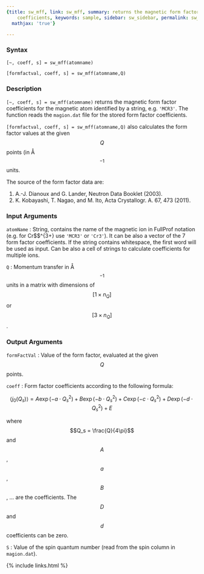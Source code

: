 ```yaml
---
{title: sw_mff, link: sw_mff, summary: returns the magnetic form factor values and
    coefficients, keywords: sample, sidebar: sw_sidebar, permalink: sw_mff, folder: swfiles,
  mathjax: 'true'}

---
```

  
### Syntax
  
`[~, coeff, s] = sw_mff(atomname)`
  
`[formfactval, coeff, s] = sw_mff(atomname,Q)`
 
### Description
  
`[~, coeff, s] = sw_mff(atomname)` returns the magnetic form
factor coefficients for the magnetic atom identified by a string, e.g.
`'MCR3'`. The function reads the `magion.dat` file for the stored form
factor coefficients.
 
`[formfactval, coeff, s] = sw_mff(atomname,Q)` also calculates the form
factor values at the given $$Q$$ points (in Å$$^{-1}$$ units.
 
The source of the form factor data are:
1. A.-J. Dianoux and G. Lander, Neutron Data Booklet (2003).
2. K. Kobayashi, T. Nagao, and M. Ito, Acta Crystallogr. A. 67, 473 (2011).
 
### Input Arguments
  
`atomName`
: String, contains the name of the magnetic ion in FullProf
  notation (e.g. for Cr$$^{3+} use `'MCR3'` or `'Cr3'`). It can be also a
  vector of the 7 form factor coefficients. If the string contains
  whitespace, the first word will be used as input. Can be also a cell of
  strings to calculate coefficients for multiple ions.
  
`Q`
: Momentum transfer in Å$$^{-1}$$ units in a matrix with dimensions of
  $$[1\times n_Q]$$ or $$[3\times n_Q]$$.
  
### Output Arguments
  
`formFactVal`
: Value of the form factor, evaluated at the given $$Q$$ points.
 
`coeff`
: Form factor coefficients according to the following formula:
    
  $$\langle j_0(Q_s)\rangle = A\exp(-a\cdot Q_s^2) + B\exp(-b\cdot Q_s^2) + C\exp(-c\cdot Q_s^2) + D\exp(-d\cdot Q_s^2) + E$$
 
  where $$Q_s = \frac{Q}{4\pi}$$ and $$A$$, $$a$$, $$B$$, ... are the coefficients.
  The $$D$$ and $$d$$ coefficients can be zero.
  
`S`
: Value of the spin quantum number (read from the spin column in `magion.dat`).
 

{% include links.html %}
